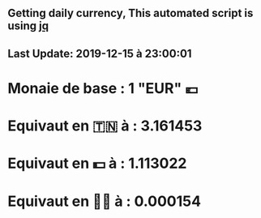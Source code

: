 ## Getting daily currency, This automated script is using [jq](https://stedolan.github.io/jq/)
## Last Update:  2019-12-15 à 23:00:01
 # Monaie de base : 1 "EUR" 💶 
 # Equivaut en 🇹🇳 à :  3.161453 
 # Equivaut en 💵 à : 1.113022
 # Equivaut en 🐱‍💻 à :  0.000154
